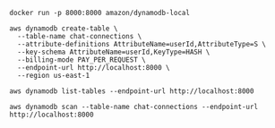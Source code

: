 ```shell
docker run -p 8000:8000 amazon/dynamodb-local
```

```shell
aws dynamodb create-table \
  --table-name chat-connections \
  --attribute-definitions AttributeName=userId,AttributeType=S \
  --key-schema AttributeName=userId,KeyType=HASH \
  --billing-mode PAY_PER_REQUEST \
  --endpoint-url http://localhost:8000 \
  --region us-east-1
```

```shell
aws dynamodb list-tables --endpoint-url http://localhost:8000
```

```shell
aws dynamodb scan --table-name chat-connections --endpoint-url http://localhost:8000
```

```shell

```

```shell

```

```shell

```
